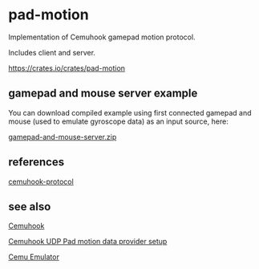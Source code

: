 # pad-motion
Implementation of Cemuhook gamepad motion protocol. 

Includes client and server.

https://crates.io/crates/pad-motion

## gamepad and mouse server example
You can download compiled example using first connected gamepad and mouse (used to emulate gyroscope data) as an input source, here:

[gamepad-and-mouse-server.zip](https://github.com/zduny/pad_motion/releases/download/v0.1.0/gamepad-and-mouse-server.zip)

## references
[cemuhook-protocol](https://github.com/v1993/cemuhook-protocol)

## see also
[Cemuhook](https://cemuhook.sshnuke.net/)

[Cemuhook UDP Pad motion data provider setup](https://cemuhook.sshnuke.net/padudpserver.html)

[Cemu Emulator](https://cemu.info/)

